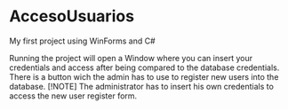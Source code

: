 # AccesoUsuarios
My first project using WinForms and C#

Running the project will open a Window where you can insert your credentials and access after being compared to the database credentials. There is a button wich the admin has to use to register new users into the database.
[!NOTE] The administrator has to insert his own credentials to access the new user register form.

